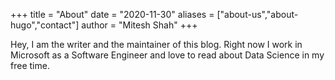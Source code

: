 +++
title = "About"
date = "2020-11-30"
aliases = ["about-us","about-hugo","contact"]
author = "Mitesh Shah"
+++

Hey, I am the writer and the maintainer of this blog.
Right now I work in Microsoft as a Software Engineer and love to read about Data Science in my free time.